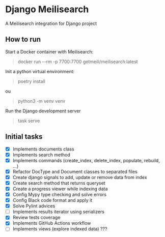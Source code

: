 # Django Meilisearch

A Meilisearch integration for Django project

## How to run

Start a Docker container with Meilisearch:

> docker run --rm -p 7700:7700 getmeili/meilisearch:latest

Init a python virtual environment:

> poetry install

ou

> python3 -m venv venv

Run the Django development server

> task serve

## Initial tasks

- [x] Implements documents class
- [x] Implements search method
- [x] Implements commands (create_index, delete_index, populate, rebuild, ...)
- [x] Refactor DocType and Document classes to separated files
- [x] Create django signals to add, update or remove data from index
- [x] Create search method that returns queryset
- [x] Create a progress viewer while indexing data
- [x] Config Mypy type checking and solve errors
- [x] Config Black code format and apply it
- [x] Solve Pylint advices
- [ ] Implements results iterator using serializers
- [x] Review tests coverage
- [x] Implements GitHub Actions workflow
- [ ] Implements views (explore indexed data) ???
